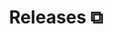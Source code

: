 ---
title: "Releases ⧉"
manualLink: "https://github.com/pipe-cd/pipecd/releases"
manualLinkTarget: "_blank"
weight: 99
---